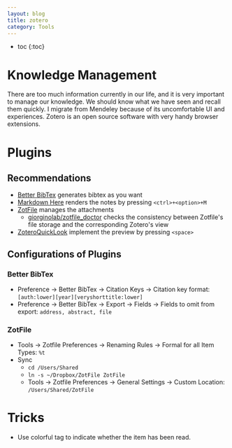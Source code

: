 ```yaml
---
layout: blog
title: zotero
category: Tools
---
```


- toc
{:toc}

# Knowledge Management

There are too much information currently in our life, and it is very important to manage our knowledge. We should know what we have seen and recall them quickly. I migrate from Mendeley because of its uncomfortable UI and experiences. Zotero is an open source software with very handy browser extensions.

# Plugins

## Recommendations

- [Better BibTex](https://github.com/retorquere/zotero-better-bibtex/releases) generates bibtex as you want
- [Markdown Here](https://github.com/adam-p/markdown-here/releases) renders the notes by pressing `<ctrl>+<option>+M`
- [ZotFile](http://zotfile.com/) manages the attachments
  * [giorginolab/zotfile_doctor](https://github.com/giorginolab/zotfile_doctor) checks the consistency between Zotfile's file storage and the corresponding Zotero's view
- [ZoteroQuickLook](https://github.com/mronkko/ZoteroQuickLook/releases) implement the preview by pressing `<space>`

## Configurations of Plugins

### Better BibTex

- Preference -> Better BibTex -> Citation Keys -> Citation key format: `[auth:lower][year][veryshorttitle:lower]`
- Preference -> Better BibTex -> Export -> Fields -> Fields to omit from export: `address, abstract, file`

### ZotFile

- Tools -> Zotfile Preferences -> Renaming Rules -> Formal for all Item Types: `%t`
- Sync
  * `cd /Users/Shared`
  * `ln -s ~/Dropbox/ZotFile ZotFile`
  * Tools -> Zotfile Preferences -> General Settings -> Custom Location: `/Users/Shared/ZotFile`

# Tricks

- Use colorful tag to indicate whether the item has been read.
